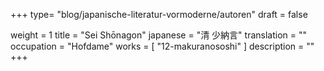 +++
type= "blog/japanische-literatur-vormoderne/autoren"
draft = false

weight = 1
title = "Sei Shōnagon"
japanese = "清 少納言"
translation = ""
occupation = "Hofdame"
works = [
  "12-makuranososhi"
]
description = ""
+++

